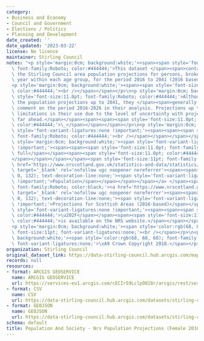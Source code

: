 ```yaml
---
category:
- Business and Economy
- Council and Government
- Elections / Politics
- Planning and Development
date_created: ''
date_updated: '2023-03-22'
license: No licence
maintainer: Stirling Council
notes: "<p style='margin:0cm; background:white;'><span><span style='font-size:11.0pt;\
  \ font-family:Roboto; color:#444444;'>This dataset </span><span>contains</span><span>\
  \ the Stirling Council area population projections for persons, broken down by single\
  \ year within each age group, for the period 2016 to 2041 (2016 based).</span></span></p>\n\
  <p style='margin:0cm; background:white;'><span><span style='font-size:11.0pt; font-family:Roboto;\
  \ color:#444444;'><br /></span></span></p>\n<p style='margin:0cm; background:white;'><span><span\
  \ style='font-size:11.0pt; font-family:Roboto; color:#444444;'>Although NRS publish\
  \ the population projections up to 2041, they </span><span>generally only</span><span>\
  \ comment on the period 2016-2026 in their analysis. Projections up to 2041 have\
  \ limitations in their use due to the level of uncertainty with projecting this\
  \ far ahead.</span></span><span><span><span style='font-size:11.0pt; font-family:Roboto;\
  \ color:#444444;'>\_</span></span></span></p>\n<p style='margin:0cm; background:white;'><span\
  \ style='font-variant-ligatures:none !important;'><span><span><span style='font-size:11.0pt;\
  \ font-family:Roboto; color:#444444;'><br /></span></span></span></span></p>\n<p\
  \ style='margin:0cm; background:white;'><span style='font-variant-ligatures:none\
  \ !important;'><span><span><span style='font-size:11.0pt; font-family:Roboto; color:#444444;'>The\
  \ full</span></span><span><span style='font-size:11.0pt; color:#444444;'>\u202F\
  </span></span></span></span><span style='font-size:11pt; font-family:Roboto; color:black;'><a\
  \ href='https://www.nrscotland.gov.uk/statistics-and-data/statistics/statistics-by-theme/population/population-projections/sub-national-population-projections/2016-based'\
  \ target='_blank' rel='nofollow ugc noopener noreferrer'><span><span><span style='color:rgb(86,\
  \ 0, 132); text-decoration-line:none;'><span style='font-variant-ligatures:none\
  \ !important;'>Population</span></span></span></span></a> </span><span style='font-size:11pt;\
  \ font-family:Roboto; color:black;'><a href='https://www.nrscotland.gov.uk/statistics-and-data/statistics/statistics-by-theme/population/population-projections/sub-national-population-projections/2016-based'\
  \ target='_blank' rel='nofollow ugc noopener noreferrer'><span><span><span style='color:rgb(86,\
  \ 0, 132); text-decoration-line:none;'><span style='font-variant-ligatures:none\
  \ !important;'>Projections for Scottish Areas (2016-based)</span></span></span></span></a></span><span\
  \ style='font-variant-ligatures:none !important;'><span><span><span style='font-size:11.0pt;\
  \ color:#444444;'>\u202F</span></span><span><span style='font-size:11.0pt; font-family:Roboto;\
  \ color:#444444;'>is available on the NRS website.</span></span></span></span></p>\n\
  <p style='margin:0cm; background:white;'><span style='color:rgb(68, 68, 68); font-family:Roboto;\
  \ font-size:11pt; font-variant-ligatures:none;'><br /></span></p>\n<p style='margin:0cm;\
  \ background:white;'><span style='color:rgb(68, 68, 68); font-family:Roboto; font-size:11pt;\
  \ font-variant-ligatures:none;'>\xA9 Crown Copyright 2018.</span></p>"
organization: Stirling Council
original_dataset_link: https://data-stirling-council.hub.arcgis.com/maps/stirling-council::population-and-society-nrs-population-projections-female-2016-to-2041
records: null
resources:
- format: ARCGIS GEOSERVICE
  name: ARCGIS GEOSERVICE
  url: https://services-eu1.arcgis.com/cECIr59LclpO818r/arcgis/rest/services/population%20and%20society%20-%20nrs%20population%20projections%20(female%202016)/FeatureServer/0
- format: CSV
  name: CSV
  url: https://data-stirling-council.hub.arcgis.com/datasets/stirling-council::population-and-society-nrs-population-projections-female-2016-to-2041.csv?outSR=%7B%22latestWkid%22%3A3857%2C%22wkid%22%3A102100%7D
- format: GEOJSON
  name: GEOJSON
  url: https://data-stirling-council.hub.arcgis.com/datasets/stirling-council::population-and-society-nrs-population-projections-female-2016-to-2041.geojson?outSR=%7B%22latestWkid%22%3A3857%2C%22wkid%22%3A102100%7D
schema: default
title: Population And Society - Nrs Population Projections (Female 2016 To 2041)
---
```

